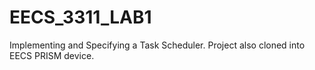 # EECS_3311_LAB1
Implementing and Specifying a Task Scheduler.
Project also cloned into EECS PRISM device.
